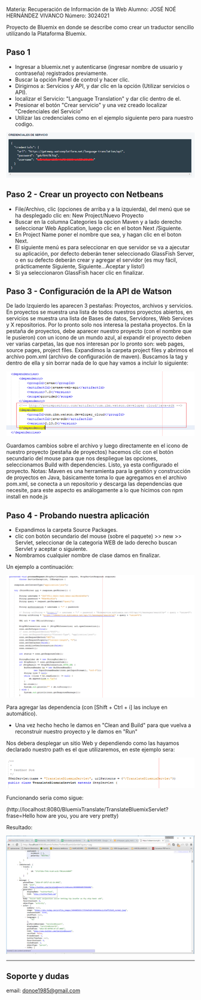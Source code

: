 Materia: Recuperación de Información de la Web
Alumno: JOSÉ NOÉ HERNÁNDEZ VIVANCO
Número: 3024021

Proyecto de Bluemix en donde se describe como crear un traductor sencillo utilizando la Plataforma Bluemix.

## Paso 1 ##
* Ingresar a bluemix.net y autenticarse (ingresar nombre de usuario y contraseña) registrados previamente.
* Buscar la opción Panel de control y hacer clic.
* Dirigirnos a: Servicios y API, y dar clic en la opción (Utilizar servicios o API).
* localizar el Servicio: "Language Translation" y dar clic dentro de el.
* Presionar el botón "Crear servicio" y una vez creado  localizar "Credenciales del Servicio"
* Utilizar las credenciales como en el ejemplo siguiente pero para nuestro codigo.

![image](imagenes/credenciales.PNG)

## Paso 2 - Crear un proyecto con Netbeans  ##
* File/Archivo, clic (opciones de arriba y a la izquierda), del menú que se ha desplegado clic en: New Project/Nuevo Proyecto
* Buscar en la columna Categories la opcion Maven y a lado derecho seleccionar Web Application, luego clic en el boton Next /Siguiente. 
* En Project Name poner el nombre que sea, y hagan clic en el boton Next.
* El siguiente menú es para seleccionar en que servidor se va a ajecutar su aplicación, por defecto deberán tener seleccionado GlassFish Server, o en su defecto deberán crear y agregar el servidor (es muy fácil, prácticamente Siguiente, Siguiente...Aceptar y listo!)
* Si ya seleccionaron GlassFish hacer clic en finalizar.

## Paso 3 - Configuración de la API de Watson ##
De lado Izquierdo les aparecen 3 pestañas: Proyectos, archivos y servicios. En proyectos se muestra una lista de todos nuestros proyectos abiertos, en servicios se muestra una lista de Bases de datos, Servidores, Web Services y X repositorios. Por lo pronto solo nos interesa la pestaña proyectos. 
En la pestaña de proyectos, debe aparecer nuestro proyecto (con el nombre que le pusieron) con un icono de un mundo azul, al expandir el proyecto deben ver varias carpetas, las que nos interesan por lo pronto son: web pages, source pages, project files.
Expandimos la carpeta project files y abrimos el archivo pom.xml (archivo de configuración de maven).
Buscamos la tag <dependencies> y dentro de ella y sin borrar nada de lo que hay vamos a incluir lo siguiente:

![image](imagenes/pom.PNG)

Guardamos cambios sobre el archivo y luego directamente en el icono de nuestro proyecto (pestaña de proyectos) hacemos clic con el botón secundario del mouse para que nos despliegue las opciones, seleccionamos Build with dependencies.
Listo, ya esta configurado el proyecto.
Notas: Maven es una herramienta para la gestión y construcción de proyectos en Java, básicamente toma lo que agregamos en el archivo pom.xml, se conecta a un repositorio y descarga las dependencias que necesite, para este aspecto es análogamente a lo que hicimos con npm install en node.js


## Paso 4 - Probando nuestra aplicación ##
* Expandimos la carpeta Source Packages.
* clic con botón secundario del mouse (sobre el paquete) >> new >> Servlet, seleccionar de la categoria WEB de lado derecho buscan Servlet y aceptar o siguiente.
* Nombramos cualquier nombre de clase damos en finalizar.

Un ejemplo a continuación:

![image](imagenes/ejemplo.PNG)

Para agregar las dependencia (con [Shift + Ctrl + i] las incluye en automático).

* Una vez hecho hecho le damos en "Clean and Build" para que vuelva a reconstruir nuestro proyecto y le damos en "Run"

Nos debera desplegar un sitio Web y dependiendo como las hayamos declarado nuestro path es el que utilizaremos, en este ejemplo sera:

![image](imagenes/path.PNG)

Funcionando seria como sigue:

(http://localhost:8080/BluemixTranslate/TranslateBluemixServlet?frase=Hello how are you, you are very pretty)

Resultado:

![image](imagenes/resultado.PNG)

--------
Soporte y dudas
--------

email: donoe1985@gmail.com

